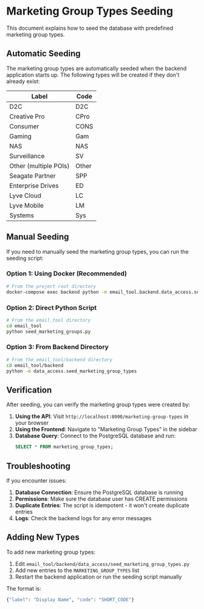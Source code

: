 # Marketing Group Types Seeding

This document explains how to seed the database with predefined marketing group types.

## Automatic Seeding

The marketing group types are automatically seeded when the backend application starts up. The following types will be created if they don't already exist:

| Label | Code |
|-------|------|
| D2C | D2C |
| Creative Pro | CPro |
| Consumer | CONS |
| Gaming | Gam |
| NAS | NAS |
| Surveillance | SV |
| Other (multiple POIs) | Other |
| Seagate Partner | SPP |
| Enterprise Drives | ED |
| Lyve Cloud | LC |
| Lyve Mobile | LM |
| Systems | Sys |

## Manual Seeding

If you need to manually seed the marketing group types, you can run the seeding script:

### Option 1: Using Docker (Recommended)

```bash
# From the project root directory
docker-compose exec backend python -m email_tool.backend.data_access.seed_marketing_group_types
```

### Option 2: Direct Python Script

```bash
# From the email_tool directory
cd email_tool
python seed_marketing_groups.py
```

### Option 3: From Backend Directory

```bash
# From the email_tool/backend directory
cd email_tool/backend
python -m data_access.seed_marketing_group_types
```

## Verification

After seeding, you can verify the marketing group types were created by:

1. **Using the API**: Visit `http://localhost:8000/marketing-group-types` in your browser
2. **Using the Frontend**: Navigate to "Marketing Group Types" in the sidebar
3. **Database Query**: Connect to the PostgreSQL database and run:
   ```sql
   SELECT * FROM marketing_group_types;
   ```

## Troubleshooting

If you encounter issues:

1. **Database Connection**: Ensure the PostgreSQL database is running
2. **Permissions**: Make sure the database user has CREATE permissions
3. **Duplicate Entries**: The script is idempotent - it won't create duplicate entries
4. **Logs**: Check the backend logs for any error messages

## Adding New Types

To add new marketing group types:

1. Edit `email_tool/backend/data_access/seed_marketing_group_types.py`
2. Add new entries to the `MARKETING_GROUP_TYPES` list
3. Restart the backend application or run the seeding script manually

The format is:
```python
{"label": "Display Name", "code": "SHORT_CODE"}
``` 